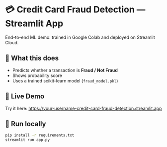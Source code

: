 # 💳 Credit Card Fraud Detection — Streamlit App

End-to-end ML demo: trained in Google Colab and deployed on Streamlit Cloud.

## 🎯 What this does
- Predicts whether a transaction is **Fraud / Not Fraud**
- Shows probability score
- Uses a trained scikit-learn model (`fraud_model.pkl`)

## 🚀 Live Demo
Try it here: https://your-username-credit-card-fraud-detection.streamlit.app

## 🧩 Run locally
```bash
pip install -r requirements.txt
streamlit run app.py
